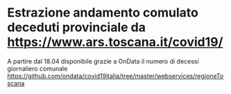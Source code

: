 # Estrazione andamento comulato deceduti provinciale da https://www.ars.toscana.it/covid19/


A partire dal 18.04 disponibile grazie a OnData il numero di decessi giornaliero comunale
https://github.com/ondata/covid19italia/tree/master/webservices/regioneToscana
